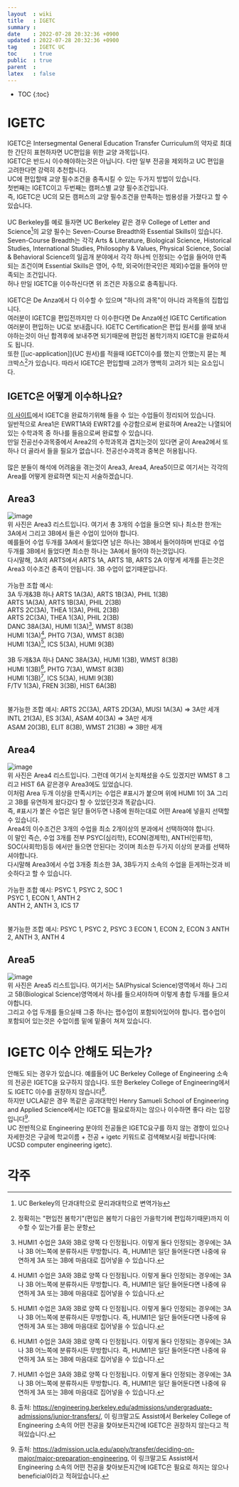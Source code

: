 ```yaml
---
layout  : wiki
title   : IGETC
summary : 
date    : 2022-07-28 20:32:36 +0900
updated : 2022-07-28 20:32:36 +0900
tag     : IGETC UC
toc     : true
public  : true
parent  : 
latex   : false
---
```

* TOC
{:toc}

# IGETC
IGETC은 Intersegmental General Education Transfer Curriculum의 약자로 최대한 간단히 표현하자면 UC편입을 위한 교양 과목입니다.  
IGETC은 반드시 이수해야하는것은 아닙니다. 다만 일부 전공을 제외하고 UC 편입을 고려한다면 강력히 추천합니다.
<br/>
UC에 편입할때 교양 필수조건을 충족시킬 수 있는 두가지 방법이 있습니다.  
첫번째는 IGETC이고 두번째는 캠퍼스별 교양 필수조건입니다.  
즉, IGETC은 UC의 모든 캠퍼스의 교양 필수조건을 만족하는 범용성을 가졌다고 할 수 있습니다.  
<br/>
UC Berkeley를 예로 들자면 UC Berkeley 같은 경우 College of Letter and Science[^1]의 교양 필수는 Seven-Course Breadth와 Essential Skills이 있습니다.  
Seven-Course Breadth는 각각 Arts & Literature, Biological Science, Historical Studies, International Studies, Philosophy & Values, Physical Science, Social & Behavioral Science의 일곱개 분야에서 각각 하나씩 인정되는 수업을 들어야 만족되는 조건이며 Essential Skills은 영어, 수학, 외국어(한국인은 제외)수업을 들어야 만족되는 조건입니다.  
허나 만일 IGETC을 이수하신다면 위 조건은 자동으로 충족됩니다.  
<br/>
IGETC은 De Anza에서 다 이수할 수 있으며 "하나의 과목"이 아니라 과목들의 집합입니다.  
여러분이 IGETC을 편입전까지만 다 이수한다면 De Anza에선 IGETC Certification 여러분이 편입하는 UC로 보내줍니다. IGETC Certification은 편입 원서를 쓸때 보내야하는것이 아닌 합격후에 보내주면 되기때문에 편입전 봄학기까지 IGETC을 완료하셔도 됩니다.  
또한 [[uc-application]]{UC 원서}를 적을때 IGETC이수를 했는지 안했는지 묻는 체크박스[^2]가 있습니다. 따라서 IGETC은 편입할때 고려가 명백히 고려가 되는 요소입니다.  

## IGETC은 어떻게 이수하나요?
[이 사이트](https://www.deanza.edu/articulation/documents/ge-igetc-prior.pdf)에서 IGETC을 완료하기위해 들을 수 있는 수업들이 정리되어 있습니다.  
일반적으로 Area1은 EWRT1A와 EWRT2를 수강함으로써 완료하며 Area2는 나열되어 있는 수학과목 중 하나를 들음으로써 완료할 수 있습니다.  
만일 전공선수과목중에서 Area2의 수학과목과 겹치는것이 있다면 굳이 Area2에서 또 하나 더 골라서 들을 필요가 없습니다. 전공선수과목과 중복은 허용됩니다.  
<br/>
많은 분들이 해석에 어려움을 겪는것이 Area3, Area4, Area5이므로 여기서는 각각의 Area를 어떻게 완료하면 되는지 서술하겠습니다.
## Area3
![image](https://user-images.githubusercontent.com/108209464/182012733-d22a5d72-26e8-40a1-830f-ebf6d414259a.png)  
위 사진은 Area3 리스트입니다. 여기서 총 3개의 수업을 들으면 되나 최소한 한개는 3A에서 그리고 3B에서 들은 수업이 있어야 합니다.  
예를들어 수업 두개를 3A에서 들었다면 남은 하나는 3B에서 들어야하며 반대로 수업 두개를 3B에서 들었다면 최소한 하나는 3A에서 들어야 하는것입니다.  
다시말해, 3A의 ARTS에서 ARTS 1A, ARTS 1B, ARTS 2A 이렇게 세개를 듣는것은 Area3 이수조건 충족이 안됩니다. 3B 수업이 없기때문입니다.  
<br/>
가능한 조합 예시:<br/>
3A 두개&3B 하나
ARTS 1A(3A), ARTS 1B(3A), PHIL 1(3B)  
ARTS 1A(3A), ARTS 1B(3A), PHIL 2(3B)  
ARTS 2C(3A), THEA 1(3A), PHIL 2(3B)  
ARTS 2C(3A), THEA 1(3A), PHIL 2(3B)  
DANC 38A(3A), HUMI 1(3A)[^3], WMST 8(3B)  
HUMI 1(3A)[^3], PHTG 7(3A), WMST 8(3B)  
HUMI 1(3A)[^3], ICS 5(3A), HUMI 9(3B)  
<br/>
3B 두개&3A 하나
DANC 38A(3A), HUMI 1(3B), WMST 8(3B)  
HUMI 1(3B)[^3], PHTG 7(3A), WMST 8(3B)  
HUMI 1(3B)[^3], ICS 5(3A), HUMI 9(3B)  
F/TV 1(3A), FREN 3(3B), HIST 6A(3B)  
<br/><br/>
불가능한 조합 예시:
ARTS 2C(3A), ARTS 2D(3A), MUSI 1A(3A) => 3A만 세개  
INTL 21(3A), ES 3(3A), ASAM 40(3A) => 3A만 세개  
ASAM 20(3B), ELIT 8(3B), WMST 21(3B) => 3B만 세개  

## Area4
![image](https://user-images.githubusercontent.com/108209464/182013317-7efc6578-4faf-4887-b0b7-d385c1532f7e.png)  
위 사진은 Area4 리스트입니다. 그런데 여기서 눈치채셨을 수도 있겠지만 WMST 8 그리고 HIST 6A 같은경우 Area3에도 있었습니다.  
이처럼 Area 두개 이상을 만족시키는 수업은 #표시가 붙으며 위에 HUMI 1이 3A 그리고 3B를 유연하게 왔다갔다 할 수 있었던것과 똑같습니다.  
즉, #표시가 붙은 수업은 일단 들어두면 나중에 원하는대로 어떤 Area에 넣을지 선택할 수 있습니다.  
Area4의 이수조건은 3개의 수업을 최소 2개이상의 분과에서 선택하여야 합니다.  
이 말인 즉슨, 수업 3개를 전부 PSYC(심리학), ECON(경제학), ANTH(인류학), SOC(사회학)등등 에서만 들으면 안된다는 것이며 최소한 두가지 이상의 분과를 선택하셔야합니다.  
다시말해 Area3에서 수업 3개중 최소한 3A, 3B두가지 소속의 수업을 듣게하는것과 비슷하다고 할 수 있습니다.  
<br/>
가능한 조합 예시:
PSYC 1, PSYC 2, SOC 1  
PSYC 1, ECON 1, ANTH 2  
ANTH 2, ANTH 3, ICS 17  
<br/><br/>
불가능한 조합 예시:
PSYC 1, PSYC 2, PSYC 3
ECON 1, ECON 2, ECON 3
ANTH 2, ANTH 3, ANTH 4  

## Area5
![image](https://user-images.githubusercontent.com/108209464/182068637-c7c05260-d7bc-41e7-abb7-1a34f40821e6.png)  
위 사진은 Area5 리스트입니다. 여기서는 5A(Physical Science)영역에서 하나 그리고 5B(Biological Science)영역에서 하나를 들으셔야하며 이렇게 총합 두개를 들으셔야합니다.  
그리고 수업 두개를 들으실때 그중 하나는 랩수업이 포함되어있어야 합니다. 랩수업이 포함되어 있는것은 수업이름 밑에 밑줄이 쳐져 있습니다.

# IGETC 이수 안해도 되는가?
안해도 되는 경우가 있습니다. 예를들어 UC Berkeley College of Engineering 소속의 전공은 IGETC을 요구하지 않습니다. 또한 Berkeley College of Engineering에서도 IGETC 이수를 권장하지 않습니다[^4].  
하지만 UCLA같은 경우 똑같은 공과대학인 Henry Samueli School of Engineering and Applied Science에서는 IGETC을 필요로하지는 않으나 이수하면 좋다 라는 입장입니다[^5].  
UC 전반적으로 Engineering 분야의 전공들은 IGETC요구를 하지 않는 경향이 있으나 자세한것은 구글에 학교이름 + 전공 + igetc 키워드로 검색해보시길 바랍니다(예: UCSD computer engineering igetc).  




# 각주
[^1]: UC Berkeley의 단과대학으로 문리과대학으로 변역가능
[^2]: 정확히는 "편입전 봄학기"(편입은 봄학기 다음인 가을학기에 편입하기때문)까지 이수할 수 있는가를 묻는 문항
[^3]: HUMI1 수업은 3A와 3B로 양쪽 다 인정됩니다. 이렇게 둘다 인정되는 경우에는 3A나 3B 어느쪽에 분류하시든 무방합니다. 즉, HUMI1은 일단 들어둔다면 나중에 유연하게 3A 또는 3B에 마음대로 집어넣을 수 있습니다.  
[^4]: 출처: https://engineering.berkeley.edu/admissions/undergraduate-admissions/junior-transfers/, 이 링크말고도 Assist에서 Berkeley College of Engineering 소속의 어떤 전공을 찾아보든지간에 IGETC은 권장하지 않는다고 적혀있습니다.
[^5]: 출처: https://admission.ucla.edu/apply/transfer/deciding-on-major/major-preparation-engineering, 이 링크말고도 Assist에서 Engineering 소속의 어떤 전공을 찾아보든지간에 IGETC은 필요로 하지는 않으나 beneficial이라고 적혀있습니다.
